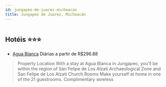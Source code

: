 ```yaml
---
id: jungapeo-de-juarez-michoacan
title: Jungapeo de Juarez, Michoacán
---
```


<center><img src="https://assets.cosmos-data.com/1/0101246af2d3d064151648ae16760487/479020.jpg" alt="" /></center>


## Hotéis ⭐️⭐️⭐️

-    [Agua Blanca](https://www.hurb.com/aud/https://www.hurb.com/hoteis/jungapeo-de-juarez/agua-blanca-JNP-JP852905?cmp=18055) Diárias a partir de R$296.88
   > Property Location With a stay at Agua Blanca in Jungapeo, you&apos;ll be within the region of San Felipe de Los Alzati Archaeological Zone and San Felipe de Los Alzati Church.Rooms Make yourself at home in one of the 21 guestrooms. Complimentary wireless 
